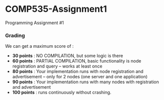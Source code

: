 # COMP535-Assignment1
 Programming Assignment #1


### Grading
We can get a maximum score of :
- **30 points** : NO COMPILATION, but some logic is there
- **60 points** : PARTIAL COMPILATION, basic functionality is node registration and query – works at least once
- **80 points** : Your implementation runs with node registration and advertisement – only for 2 nodes (one server and one application)
- **90 points** : Your implementation runs with many nodes with registration and advertisement
- **100 points** : runs continuously without crashing.